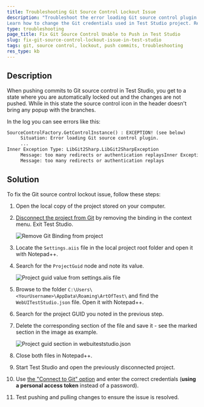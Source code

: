 ```yaml
---
title: Troubleshooting Git Source Control Lockout Issue
description: "Troubleshoot the error loading Git source control plugin in Test Studio. Test Studio Git connected project cannot push commits or locks the user out. The source control icon in the header doesn't bring any pop up to let the user commit or push. 
Learn how to change the Git credentials used in Test Studio project. Refresh Git credentials used in Test Studio project. Update Git passsword in Test Studio project."  
type: troubleshooting
page_title: Fix Git Source Control Unable to Push in Test Studio
slug: fix-git-source-control-lockout-issue-in-test-studio
tags: git, source control, lockout, push commits, troubleshooting
res_type: kb
---
```


## Description

When pushing commits to Git source control in Test Studio, you get to a state where you are automatically locked out and the changes are not pushed. While in this state the source control icon in the header doesn't bring any popup with the branches. 

In the log you can see errors like this: 

````txt
SourceControlFactory.GetControlInstance() : EXCEPTION! (see below)
     Situation: Error loading Git source control plugin.
     ...
Inner Exception Type: LibGit2Sharp.LibGit2SharpException
     Message: too many redirects or authentication replaysInner Exception Type: LibGit2Sharp.LibGit2SharpException
     Message: too many redirects or authentication replays
````

## Solution
To fix the Git source control lockout issue, follow these steps:

1. Open the local copy of the project stored on your computer.
2. <a href="/automated-tests/source-control/git/supported-git-commands#description-of-supported-commands" target="_blank">Disconnect the project from Git</a> by removing the binding in the context menu. Exit Test Studio.

    ![Remove Git Binding from project](/img/features/source-control/git/connect-to-git/fig4_removeSC.png)

3. Locate the `Settings.aiis` file in the local project root folder and open it with Notepad++.
4. Search for the `ProjectGuid` node and note its value.

    ![Project guid value from settings.aiis file](/img/troubleshooting-guide/source-control-problems-tg/change-git-credentials/project-settings-guid-value.png)

5. Browse to the folder `C:\Users\<YourUsername>\AppData\Roaming\ArtOfTest\` and find the `WebUITestStudio.json` file. Open it with Notepad++.
6. Search for the project GUID you noted in the previous step.
7. Delete the corresponding section of the file and save it - see the marked section in the image as example.

    ![Project guid section in webuiteststudio.json](/img/troubleshooting-guide/source-control-problems-tg/change-git-credentials/webui-json-git-credentials.png)

8. Close both files in Notepad++.
9. Start Test Studio and open the previously disconnected project.
10. Use <a href="/automated-tests/source-control/git/connect-to-git#connect-to-remote-repository" target="_blank">the "Connect to Git" option</a> and enter the correct credentials (__using a personal access token__ instead of a password).
11. Test pushing and pulling changes to ensure the issue is resolved.



